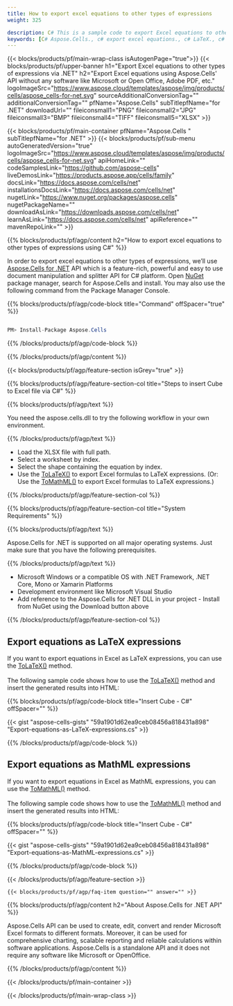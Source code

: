 ```yaml
---
title: How to export excel equations to other types of expressions
weight: 325

description: C# This is a sample code to export Excel equations to other formats using .NET library. This code can be used in VB.NET, Asp.NET or any .NET based application.
keywords: [C# Aspose.Cells., c# export excel equations., c# LaTeX., c# MathML]
---
```



{{< blocks/products/pf/main-wrap-class isAutogenPage="true">}}
{{< blocks/products/pf/upper-banner h1="Export Excel equations to other types of expressions via .NET" h2="Export Excel equations using Aspose.Cells' API without any software like Microsoft or Open Office, Adobe PDF, etc." logoImageSrc="https://www.aspose.cloud/templates/aspose/img/products/cells/aspose_cells-for-net.svg" sourceAdditionalConversionTag="" additionalConversionTag="" pfName="Aspose.Cells" subTitlepfName="for .NET" downloadUrl="" fileiconsmall1="PNG" fileiconsmall2="JPG" fileiconsmall3="BMP" fileiconsmall4="TIFF" fileiconsmall5="XLSX" >}}

{{< blocks/products/pf/main-container pfName="Aspose.Cells " subTitlepfName="for .NET" >}}
{{< blocks/products/pf/sub-menu autoGeneratedVersion="true" logoImageSrc="https://www.aspose.cloud/templates/aspose/img/products/cells/aspose_cells-for-net.svg" apiHomeLink="" codeSamplesLink="https://github.com/aspose-cells" liveDemosLink="https://products.aspose.app/cells/family" docsLink="https://docs.aspose.com/cells/net" installationsDocsLink="https://docs.aspose.com/cells/net" nugetLink="https://www.nuget.org/packages/aspose.cells" nugetPackageName="" downloadAsLink="https://downloads.aspose.com/cells/net" learnAsLink="https://docs.aspose.com/cells/net" apiReference="" mavenRepoLink="" >}}

{{% blocks/products/pf/agp/content h2="How to export excel equations to other types of expressions using C#" %}}

 In order to export excel equations to other types of expressions, we’ll use
 [Aspose.Cells for .NET](https://products.aspose.com/cells/net) 
 API which is a feature-rich, powerful and easy to use document manipulation and splitter API for C# platform. Open
 [NuGet](https://www.nuget.org/packages/aspose.cells) 
 package manager, search for
 Aspose.Cells 
 and install. You may also use the following command from the Package Manager Console.

{{% blocks/products/pf/agp/code-block title="Command" offSpacer="true" %}}

```cs

PM> Install-Package Aspose.Cells

```

{{% /blocks/products/pf/agp/code-block %}}

{{% /blocks/products/pf/agp/content %}}

{{< blocks/products/pf/agp/feature-section isGrey="true" >}}

{{% blocks/products/pf/agp/feature-section-col title="Steps to insert Cube to Excel file via C#" %}}

{{% blocks/products/pf/agp/text %}}

You need the aspose.cells.dll to try the following workflow in your own environment.

{{% /blocks/products/pf/agp/text %}}

+  Load the XLSX file with full path.
+  Select a worksheet by index.
+  Select the shape containing the equation by index.
+  Use the [ToLaTeX()](https://reference.aspose.com/cells/net/aspose.cells.drawing.equations/equationnode/tolatex/) to export Excel formulas to LaTeX expressions.
   (Or: Use the [ToMathML()](https://reference.aspose.com/cells/net/aspose.cells.drawing.equations/equationnode/tomathml/) to export Excel formulas to LaTeX expressions.)


{{% /blocks/products/pf/agp/feature-section-col %}}

{{% blocks/products/pf/agp/feature-section-col title="System Requirements" %}}

{{% blocks/products/pf/agp/text %}}

 Aspose.Cells for .NET is supported on all major operating systems. Just make sure that you have the following prerequisites.

{{% /blocks/products/pf/agp/text %}}

-  Microsoft Windows or a compatible OS with .NET Framework, .NET Core, Mono or Xamarin Platforms
-  Development environment like Microsoft Visual Studio
-  Add reference to the Aspose.Cells for .NET DLL in your project - Install from NuGet using the Download button above

{{% /blocks/products/pf/agp/feature-section-col %}}

<div class="col-lg-12">
    <h2 class="h2title">
     Export equations as LaTeX expressions
    </h2>
    <p>
     If you want to export equations in Excel as LaTeX expressions, you can use the <a href="https://reference.aspose.com/cells/net/aspose.cells.drawing.equations/equationnode/tolatex/">ToLaTeX()</a> method.
     <br>
     <br>
     The following sample code shows how to use the <a href="https://reference.aspose.com/cells/net/aspose.cells.drawing.equations/equationnode/tolatex/">ToLaTeX()</a> method and insert the generated results into HTML:
    </p>
</div>


{{% blocks/products/pf/agp/code-block title="Insert Cube - C#" offSpacer="" %}}

{{< gist "aspose-cells-gists" "59a1901d62ea9ceb08456a818431a898" "Export-equations-as-LaTeX-expressions.cs" >}}

{{% /blocks/products/pf/agp/code-block %}}


<div class="col-lg-12">
    <h2 class="h2title">
     Export equations as MathML expressions
    </h2>
    <p>
     If you want to export equations in Excel as MathML expressions, you can use the <a href="https://reference.aspose.com/cells/net/aspose.cells.drawing.equations/equationnode/tomathml/">ToMathML()</a> method. 
     <br>
     <br>
     The following sample code shows how to use the <a href="https://reference.aspose.com/cells/net/aspose.cells.drawing.equations/equationnode/tomathml/">ToMathML()</a> method and insert the generated results into HTML:
    </p>
</div>

{{% blocks/products/pf/agp/code-block title="Insert Cube - C#" offSpacer="" %}}

{{< gist "aspose-cells-gists" "59a1901d62ea9ceb08456a818431a898" "Export-equations-as-MathML-expressions.cs" >}}

{{% /blocks/products/pf/agp/code-block %}}


{{< /blocks/products/pf/agp/feature-section >}}

    {{< blocks/products/pf/agp/faq-item question="" answer="" >}}
 

<!-- aboutfile Starts -->

{{% blocks/products/pf/agp/content h2="About Aspose.Cells for .NET API" %}}

Aspose.Cells API can be used to create, edit, convert and render Microsoft Excel formats to different formats. Moreover, it can be used for comprehensive charting, scalable reporting and reliable calculations within software applications. Aspose.Cells is a standalone API and it does not require any software like Microsoft or OpenOffice.  

{{% /blocks/products/pf/agp/content %}}



<!-- aboutfile Ends -->
<!--
{{< blocks/products/pf/agp/other-supported-section title="Other Supported Splitting Formats" subTitle="Using C#, One can also split large file into chunks of many other file formats including." >}}

{{< blocks/products/pf/agp/other-supported-section-item href="https://products.aspose.com/cells/net/splitter/ods/" name="ODS" description="OpenDocument Spreadsheet File" >}}
{{< blocks/products/pf/agp/other-supported-section-item href="https://products.aspose.com/cells/net/splitter/xls/" name="XLS" description="Excel Binary Format" >}}
{{< blocks/products/pf/agp/other-supported-section-item href="https://products.aspose.com/cells/net/splitter/xlsb/" name="XLSB" description="Binary Excel Workbook File" >}}
{{< blocks/products/pf/agp/other-supported-section-item href="https://products.aspose.com/cells/net/splitter/xlsm/" name="XLSM" description="Spreadsheet File" >}}

{{< /blocks/products/pf/agp/other-supported-section >}}

-->

{{< /blocks/products/pf/main-container >}}
    
{{< /blocks/products/pf/main-wrap-class >}}
